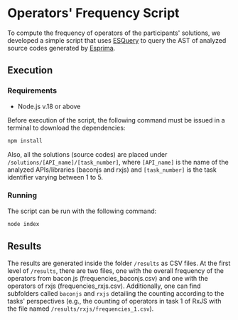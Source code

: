 # Operators' Frequency Script
To compute the frequency of operators of the participants' solutions, we developed a simple script that uses [ESQuery](https://github.com/estools/esquery)
to query the AST of analyzed source codes generated by [Esprima](https://github.com/jquery/esprima).

## Execution
### Requirements
* Node.js v.18 or above

Before execution of the script, the following command must be issued in a terminal to download the dependencies:
```sh
npm install
```

Also, all the solutions (source codes) are placed under `/solutions/[API_name]/[task_number]`, where `[API_name]` is the name of the analyzed APIs/libraries
(baconjs and rxjs) and `[task_number]` is the task identifier varying between 1 to 5.

### Running

The script can be run with the following command:
```sh
node index
```

## Results

The results are generated inside the folder `/results` as CSV files. At the first level of `/results`, there are two files, one with the overall frequency
of the operators from bacon.js (frequencies_baconjs.csv) and one with the operators of rxjs (frequencies_rxjs.csv). Additionally, one can find subfolders called
`baconjs` and `rxjs` detailing the counting according to the tasks' perspectives (e.g., the counting of operators in task 1 of RxJS with the file named
`/results/rxjs/frequencies_1.csv`).
